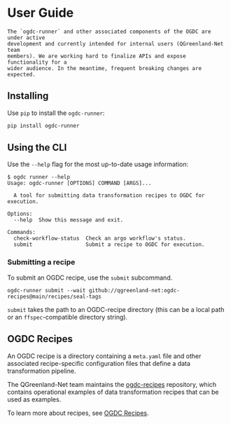 # User Guide

```{warning}
The `ogdc-runner` and other associated components of the OGDC are under active
development and currently intended for internal users (QGreenland-Net team
members). We are working hard to finalize APIs and expose functionality for a
wider audience. In the meantime, frequent breaking changes are expected.
```

## Installing

Use `pip` to install the `ogdc-runner`:

```bash
pip install ogdc-runner
```

## Using the CLI

Use the `--help` flag for the most up-to-date usage information:

```
$ ogdc runner --help
Usage: ogdc-runner [OPTIONS] COMMAND [ARGS]...

  A tool for submitting data transformation recipes to OGDC for execution.

Options:
  --help  Show this message and exit.

Commands:
  check-workflow-status  Check an argo workflow's status.
  submit                 Submit a recipe to OGDC for execution.
```

### Submitting a recipe

To submit an OGDC recipe, use the `submit` subcommand.

```
ogdc-runner submit --wait github://qgreenland-net:ogdc-recipes@main/recipes/seal-tags
```

`submit` takes the path to an OGDC-recipe directory (this can be a local path or
an `ffspec`-compatible directory string).

## OGDC Recipes

An OGDC recipe is a directory containing a `meta.yaml` file and other associated
recipe-specific configuration files that define a data transformation pipeline.

The QGreenland-Net team maintains the
[ogdc-recipes](https://github.com/QGreenland-Net/ogdc-recipes/) repository,
which contains operational examples of data transformation recipes that can be
used as examples.

To learn more about recipes, see [OGDC Recipes](./recipes.md).
